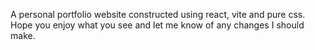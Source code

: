 A personal portfolio website constructed using react, vite and pure css. Hope you enjoy what you see and let me know of any changes I should make.
